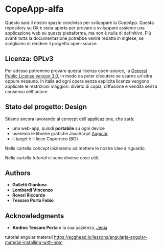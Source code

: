 # CopeApp-alfa

Questo sarà il nostro spazio condiviso per sviluppare la CopeApp.
Questa repository su Git è stata aperta per provare a sviluppare assieme una applicazione web su questa piattaforma, ma non è nulla di definitivo. Più avanti tutta la documentazione potrebbe venire redatta in inglese, se scegliamo di rendere il progetto open-source.

## Licenza: GPLv3

Per adesso potremmo provare questa licenza open-source, la [General Public License version 3.0](https://www.gnu.org/licenses/gpl-3.0.en.html), in modo da poter discutere se usarne un'altra oppure nessuna. In Italia ad ogni opera senza esplicita licenza vengono applicate le restrizioni maggiori: divieto di copia, diffusione e vendita senza consenso dell'autore.

## Stato del progetto: Design

Stiamo ancora lavorando al concept dell'applicazione, che sarà:
  * una web-app, quindi **portabile** su ogni device
  * useremo le librerie grafiche JavaScript [Angular](https://angularjs.org/)
  * il target è il liceo Copernico (BO)

Nella cartella *concept*  inizieremo ad mettere le nostre idee a riguardo.  
 
Nella cartella *tutorial*  ci sono diverse cose utili.


## Authors

* **Galletti Gianluca**
* **Lombardi Vincenzo**
* **Roveri Riccardo**
* **Tessaro Porta Fabio**

## Acknowledgments

* **Andrea Tessaro Porta** e la sua pazienza, [Jenia](http://www.jenia.it/)

tutorial angular materail
https://egghead.io/lessons/angularjs-angular-material-installing-with-npm
